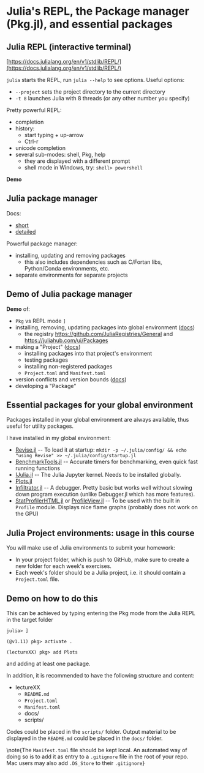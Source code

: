 <!--This file was generated, do not modify it.-->
# Julia's REPL, the Package manager (Pkg.jl), and essential packages

## Julia REPL (interactive terminal)

[https://docs.julialang.org/en/v1/stdlib/REPL/](https://docs.julialang.org/en/v1/stdlib/REPL/)

`julia` starts the REPL, run `julia --help` to see options.  Useful options:
- `--project` sets the project directory to the current directory
- `-t 8` launches Julia with 8 threads (or any other number you specify)

Pretty powerful REPL:
- completion
- history:
  - start typing + up-arrow
  - Ctrl-r
- unicode completion
- several sub-modes: shell, Pkg, help
  - they are displayed with a different prompt
  - shell mode in Windows, try: `shell> powershell`

**Demo**

## Julia package manager

Docs:
- [short](https://docs.julialang.org/en/v1/stdlib/Pkg/)
- [detailed](https://pkgdocs.julialang.org/v1/)

Powerful package manager:
- installing, updating and removing packages
  - this also includes dependencies such as C/Fortan libs, Python/Conda environments, etc.
- separate environments for separate projects

## Demo of Julia package manager

**Demo** of:
- `Pkg` vs REPL mode `]`
- installing, removing, updating packages into global environment ([docs](https://pkgdocs.julialang.org/v1/managing-packages/))
  - the registry https://github.com/JuliaRegistries/General and https://juliahub.com/ui/Packages
- making a "Project" ([docs](https://pkgdocs.julialang.org/v1/environments/))
  - installing packages into that project's environment
  - testing packages
  - installing non-registered packages
  - `Project.toml` and `Manifest.toml`
- version conflicts and version bounds ([docs](https://pkgdocs.julialang.org/v1/managing-packages/#conflicts))
- developing a "Package"

## Essential packages for your global environment

Packages installed in your global environment are always available, thus useful for utility packages.

I have installed in my global environment:
- [Revise.jl](https://github.com/timholy/Revise.jl) --
  To load it at startup: `mkdir -p ~/.julia/config/ && echo "using Revise" >> ~/.julia/config/startup.jl`
- [BenchmarkTools.jl](https://github.com/timholy/Revise.jl) --
  Accurate timers for benchmarking, even quick fast running functions
- [IJulia.jl](https://github.com/JuliaLang/IJulia.jl) --
  The Julia Jupyter kernel.  Needs to be installed globally.
- [Plots.jl](https://github.com/JuliaPlots/Plots.jl)
- [Infiltrator.jl](https://github.com/JuliaDebug/Infiltrator.jl) --
  A debugger.  Pretty basic but works well without slowing down program execution (unlike Debugger.jl which has more features).
- [StatProfilerHTML.jl](https://github.com/tkluck/StatProfilerHTML.jl) or [ProfileView.jl](https://github.com/timholy/ProfileView.jl/) --
  To be used with the built in `Profile` module.  Displays nice flame graphs (probably does not work on the GPU)

## Julia Project environments: usage in this course

You will make use of Julia environments to submit your homework:

- In your project folder, which is push to GitHub, make sure to create a new folder for each week's exercises.
- Each week's folder should be a Julia project, i.e. it should contain a `Project.toml` file.

## Demo on how to do this

This can be achieved by typing entering the Pkg mode from the Julia REPL in the target folder

```julia-repl
julia> ]

(@v1.11) pkg> activate .

(lectureXX) pkg> add Plots
```

and adding at least one package.

In addition, it is recommended to have the following structure and content:
- lectureXX
  - `README.md`
  - `Project.toml`
  - `Manifest.toml`
  - docs/
  - scripts/

Codes could be placed in the `scripts/` folder. Output material to be displayed in the `README.md` could be placed in the `docs/` folder.

\note{The `Manifest.toml` file should be kept local. An automated way of doing so is to add it as entry to a `.gitignore` file in the root of your repo. Mac users may also add `.DS_Store` to their `.gitignore`}

